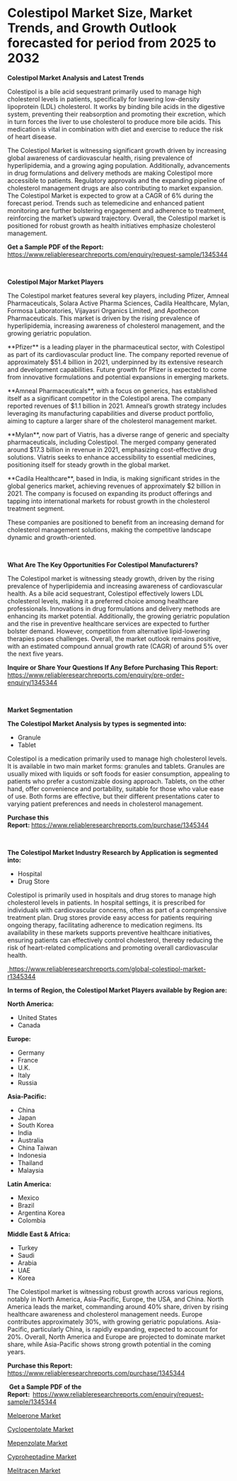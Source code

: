 <p><h1>Colestipol Market Size, Market Trends, and Growth Outlook forecasted for period from 2025 to 2032</h1></p><p><strong>Colestipol Market Analysis and Latest Trends</strong></p>
<p><p>Colestipol is a bile acid sequestrant primarily used to manage high cholesterol levels in patients, specifically for lowering low-density lipoprotein (LDL) cholesterol. It works by binding bile acids in the digestive system, preventing their reabsorption and promoting their excretion, which in turn forces the liver to use cholesterol to produce more bile acids. This medication is vital in combination with diet and exercise to reduce the risk of heart disease.</p><p>The Colestipol Market is witnessing significant growth driven by increasing global awareness of cardiovascular health, rising prevalence of hyperlipidemia, and a growing aging population. Additionally, advancements in drug formulations and delivery methods are making Colestipol more accessible to patients. Regulatory approvals and the expanding pipeline of cholesterol management drugs are also contributing to market expansion. The Colestipol Market is expected to grow at a CAGR of 6% during the forecast period. Trends such as telemedicine and enhanced patient monitoring are further bolstering engagement and adherence to treatment, reinforcing the market’s upward trajectory. Overall, the Colestipol market is positioned for robust growth as health initiatives emphasize cholesterol management.</p></p>
<p><strong>Get a Sample PDF of the Report:&nbsp;</strong> <a href="https://www.reliableresearchreports.com/enquiry/request-sample/1345344?utm_campaign=24&utm_medium=2&utm_source=Github&utm_content=ia&utm_term=08032025&utm_id=colestipol">https://www.reliableresearchreports.com/enquiry/request-sample/1345344</a></p>
<p>&nbsp;</p>
<p><strong>Colestipol Major Market Players</strong></p>
<p><p>The Colestipol market features several key players, including Pfizer, Amneal Pharmaceuticals, Solara Active Pharma Sciences, Cadila Healthcare, Mylan, Formosa Laboratories, Vijayasri Organics Limited, and Apothecon Pharmaceuticals. This market is driven by the rising prevalence of hyperlipidemia, increasing awareness of cholesterol management, and the growing geriatric population.</p><p>**Pfizer** is a leading player in the pharmaceutical sector, with Colestipol as part of its cardiovascular product line. The company reported revenue of approximately $51.4 billion in 2021, underpinned by its extensive research and development capabilities. Future growth for Pfizer is expected to come from innovative formulations and potential expansions in emerging markets.</p><p>**Amneal Pharmaceuticals**, with a focus on generics, has established itself as a significant competitor in the Colestipol arena. The company reported revenues of $1.1 billion in 2021. Amneal’s growth strategy includes leveraging its manufacturing capabilities and diverse product portfolio, aiming to capture a larger share of the cholesterol management market.</p><p>**Mylan**, now part of Viatris, has a diverse range of generic and specialty pharmaceuticals, including Colestipol. The merged company generated around $17.3 billion in revenue in 2021, emphasizing cost-effective drug solutions. Viatris seeks to enhance accessibility to essential medicines, positioning itself for steady growth in the global market.</p><p>**Cadila Healthcare**, based in India, is making significant strides in the global generics market, achieving revenues of approximately $2 billion in 2021. The company is focused on expanding its product offerings and tapping into international markets for robust growth in the cholesterol treatment segment.</p><p>These companies are positioned to benefit from an increasing demand for cholesterol management solutions, making the competitive landscape dynamic and growth-oriented.</p></p>
<p>&nbsp;</p>
<p><strong>What Are The Key Opportunities For Colestipol Manufacturers?</strong></p>
<p><p>The Colestipol market is witnessing steady growth, driven by the rising prevalence of hyperlipidemia and increasing awareness of cardiovascular health. As a bile acid sequestrant, Colestipol effectively lowers LDL cholesterol levels, making it a preferred choice among healthcare professionals. Innovations in drug formulations and delivery methods are enhancing its market potential. Additionally, the growing geriatric population and the rise in preventive healthcare services are expected to further bolster demand. However, competition from alternative lipid-lowering therapies poses challenges. Overall, the market outlook remains positive, with an estimated compound annual growth rate (CAGR) of around 5% over the next five years.</p></p>
<p><strong>Inquire or Share Your Questions If Any Before Purchasing This Report:</strong> <a href="https://www.reliableresearchreports.com/enquiry/pre-order-enquiry/1345344?utm_campaign=24&utm_medium=2&utm_source=Github&utm_content=ia&utm_term=08032025&utm_id=colestipol">https://www.reliableresearchreports.com/enquiry/pre-order-enquiry/1345344</a></p>
<p>&nbsp;</p>
<p><strong>Market Segmentation</strong></p>
<p><strong>The Colestipol Market Analysis by types is segmented into:</strong></p>
<p><ul><li>Granule</li><li>Tablet</li></ul></p>
<p><p>Colestipol is a medication primarily used to manage high cholesterol levels. It is available in two main market forms: granules and tablets. Granules are usually mixed with liquids or soft foods for easier consumption, appealing to patients who prefer a customizable dosing approach. Tablets, on the other hand, offer convenience and portability, suitable for those who value ease of use. Both forms are effective, but their different presentations cater to varying patient preferences and needs in cholesterol management.</p></p>
<p><strong>Purchase this Report:&nbsp;</strong><a href="https://www.reliableresearchreports.com/purchase/1345344?utm_campaign=24&utm_medium=2&utm_source=Github&utm_content=ia&utm_term=08032025&utm_id=colestipol">https://www.reliableresearchreports.com/purchase/1345344</a></p>
<p>&nbsp;</p>
<p><strong>The Colestipol Market Industry Research by Application is segmented into:</strong></p>
<p><ul><li>Hospital</li><li>Drug Store</li></ul></p>
<p><p>Colestipol is primarily used in hospitals and drug stores to manage high cholesterol levels in patients. In hospital settings, it is prescribed for individuals with cardiovascular concerns, often as part of a comprehensive treatment plan. Drug stores provide easy access for patients requiring ongoing therapy, facilitating adherence to medication regimens. Its availability in these markets supports preventive healthcare initiatives, ensuring patients can effectively control cholesterol, thereby reducing the risk of heart-related complications and promoting overall cardiovascular health.</p></p>
<p><a href="https://www.reliableresearchreports.com/global-colestipol-market-r1345344?utm_campaign=24&utm_medium=2&utm_source=Github&utm_content=ia&utm_term=08032025&utm_id=colestipol">&nbsp;https://www.reliableresearchreports.com/global-colestipol-market-r1345344</a></p>
<p><strong>In terms of Region, the Colestipol Market Players available by Region are:</strong></p>
<p>
    <p> <strong> North America: </strong>
        <ul>
            <li>United States</li>
            <li>Canada</li>
        </ul>
        </p> 
    <p> <strong> Europe: </strong>
        <ul>
            <li>Germany</li>
            <li>France</li>
            <li>U.K.</li>
            <li>Italy</li>
            <li>Russia</li>
        </ul>
        </p> 
    <p> <strong> Asia-Pacific: </strong>
        <ul>
            <li>China</li>
            <li>Japan</li>
            <li>South Korea</li>
            <li>India</li>
            <li>Australia</li>
            <li>China Taiwan</li>
            <li>Indonesia</li>
            <li>Thailand</li>
            <li>Malaysia</li>
        </ul>
        </p> 
    <p> <strong> Latin America: </strong>
        <ul>
            <li>Mexico</li>
            <li>Brazil</li>
            <li>Argentina Korea</li>
            <li>Colombia</li>
        </ul>
        </p> 
    <p> <strong> Middle East & Africa: </strong>
        <ul>
            <li>Turkey</li>
            <li>Saudi</li>
            <li>Arabia</li>
            <li>UAE</li>
            <li>Korea</li>
        </ul>
    </p>
    </p>
<p><p>The Colestipol market is witnessing robust growth across various regions, notably in North America, Asia-Pacific, Europe, the USA, and China. North America leads the market, commanding around 40% share, driven by rising healthcare awareness and cholesterol management needs. Europe contributes approximately 30%, with growing geriatric populations. Asia-Pacific, particularly China, is rapidly expanding, expected to account for 20%. Overall, North America and Europe are projected to dominate market share, while Asia-Pacific shows strong growth potential in the coming years.</p></p>
<p><strong>Purchase this Report: </strong><a href="https://www.reliableresearchreports.com/purchase/1345344?utm_campaign=24&utm_medium=2&utm_source=Github&utm_content=ia&utm_term=08032025&utm_id=colestipol">https://www.reliableresearchreports.com/purchase/1345344</a></p>
<p>&nbsp;<strong>Get a Sample PDF of the Report:&nbsp;&nbsp;</strong><a href="https://www.reliableresearchreports.com/enquiry/request-sample/1345344?utm_campaign=24&utm_medium=2&utm_source=Github&utm_content=ia&utm_term=08032025&utm_id=colestipol">https://www.reliableresearchreports.com/enquiry/request-sample/1345344</a></p>
<p><strong></strong></p>
<p><p><a href="https://github.com/swaftaenglem/Market-Research-Report-List-1/blob/main/melperone-market.md?utm_campaign=24&utm_medium=2&utm_source=Github&utm_content=ia&utm_term=08032025&utm_id=colestipol">Melperone Market</a></p><p><a href="https://github.com/porstgowinjq/Market-Research-Report-List-1/blob/main/cyclopentolate-market.md?utm_campaign=24&utm_medium=2&utm_source=Github&utm_content=ia&utm_term=08032025&utm_id=colestipol">Cyclopentolate Market</a></p><p><a href="https://github.com/gassmkalay/Market-Research-Report-List-1/blob/main/mepenzolate-market.md?utm_campaign=24&utm_medium=2&utm_source=Github&utm_content=ia&utm_term=08032025&utm_id=colestipol">Mepenzolate Market</a></p><p><a href="https://github.com/blauetrelawz/Market-Research-Report-List-1/blob/main/cyproheptadine-market.md?utm_campaign=24&utm_medium=2&utm_source=Github&utm_content=ia&utm_term=08032025&utm_id=colestipol">Cyproheptadine Market</a></p><p><a href="https://github.com/laveeasaadrh/Market-Research-Report-List-1/blob/main/melitracen-market.md?utm_campaign=24&utm_medium=2&utm_source=Github&utm_content=ia&utm_term=08032025&utm_id=colestipol">Melitracen Market</a></p></p>